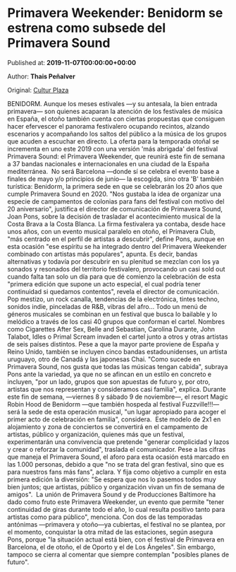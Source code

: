 
# Primavera Weekender: Benidorm se estrena como subsede del Primavera Sound

Published at: **2019-11-07T00:00:00+00:00**

Author: **Thais Peñalver**

Original: [Cultur Plaza](https://valenciaplaza.com/PrimaveraWeekenderBenidormseestrenaesteviernescomosubsededelPrimaveraSound)

BENIDORM. Aunque los meses estivales —y su antesala, la bien entrada primavera— son quienes acaparan la atención de los festivales de música en España, el otoño también cuenta con ciertas propuestas que consiguen hacer efervescer el panorama festivalero ocupando recintos, alzando escenarios y acompañando los saltos del público a la música de los grupos que acuden a escuchar en directo. La oferta para la temporada otoñal se incrementa en uno este 2019 con una versión 'más abrigada' del festival Primavera Sound: el Primavera Weekender, que reunirá este fin de semana a 37 bandas nacionales e internacionales en una ciudad de la España mediterránea. 
No será Barcelona —donde sí se celebra el evento base a finales de mayo y/o principios de junio— la escogida, sino otra 'B' también turística: Benidorm, la primera sede en que se celebrarán los 20 años que cumple Primavera Sound en 2020. "Nos gustaba la idea de organizar una especie de campamentos de colonias para fans del festival con motivo del 20 aniversario", justifica el director de comunicación de Primavera Sound, Joan Pons, sobre la decisión de trasladar el acontecimiento musical de la Costa Brava a la Costa Blanca.
La firma festivalera ya contaba, desde hace unos años, con un evento musical paralelo en otoño, el Primavera Club, "más centrado en el perfil de artistas a descubrir", define Pons, aunque en esta ocasión "ese espíritu se ha integrado dentro del Primavera Weekender combinado con artistas más populares", apunta. Es decir, bandas alternativas y todavía por descubrir en su plenitud se mezclan con los ya sonados y resonados del territorio festivalero, provocando un casi sold out cuando falta tan solo un día para que dé comienzo la celebración de esta "primera edición que supone un acto especial, el cual podría tener continuidad si quedamos contentos", revela el director de comunicación.
Pop mestizo, un rock canalla, tendencias de la electrónica, tintes techno, sonidos indie, pinceladas de R&B, vibras del afro... Todo un menú de géneros musicales se combinan en un festival que busca lo bailable y lo melódico a través de los casi 40 grupos que conforman el cartel. Nombres como Cigarettes After Sex, Belle and Sebastian, Carolina Durante, John Talabot, Idles o Primal Scream invaden el cartel junto a otros y otras artistas de seis países distintos. Pese a que la mayor parte proviene de España y Reino Unido, también se incluyen cinco bandas estadounidenses, un artista uruguayo, otro de Canadá y las japonesas Chai.
"Como sucede en Primavera Sound, nos gusta que todas las músicas tengan cabida", subraya Pons ante la variedad, ya que no se afincan en un estilo en concreto e incluyen, "por un lado, grupos que son apuestas de futuro y, por otro, artistas que nos representan y consideramos casi familia", explica. Durante este fin de semana, —viernes 8 y sábado 9 de noviembre—, el resort Magic Robin Hood de Benidorm —que también hospeda al festival Fuzzville!!!— será la sede de esta operación musical, "un lugar apropiado para acoger el primer acto de celebración en familia", considera. 
Este modelo de 2x1 en alojamiento y zona de conciertos se convertirá en el campamento de artistas, público y organización, quienes más que un festival, experimentarán una convivencia que pretende "generar complicidad y lazos y crear o reforzar la comunidad", traslada el comunicador. Pese a las cifras que maneja el Primavera Sound, el aforo para esta ocasión está marcado en las 1.000 personas, debido a que "no se trata del gran festival, sino que es para nuestros fans más fans", aclara. Y fija como objetivo a cumplir en esta primera edición la diversión: "Se espera que nos lo pasemos todos muy bien juntos; que artistas, público y organización vivan un fin de semana de amigos". 
La unión de Primavera Sound y de Producciones Baltimore ha dado como fruto este Primavera Weekender, un evento que permite "tener continuidad de giras durante todo el año, lo cual resulta positivo tanto para artistas como para público", menciona. Con dos de las temporadas antónimas —primavera y otoño—ya cubiertas, el festival no se plantea, por el momento, conquistar la otra mitad de las estaciones, según asegura Pons, porque "la situación actual está bien, con el festival de Primavera en Barcelona, el de otoño, el de Oporto y el de Los Ángeles". Sin embargo, tampoco se cierra al comentar que siempre contemplan "posibles planes de futuro".
